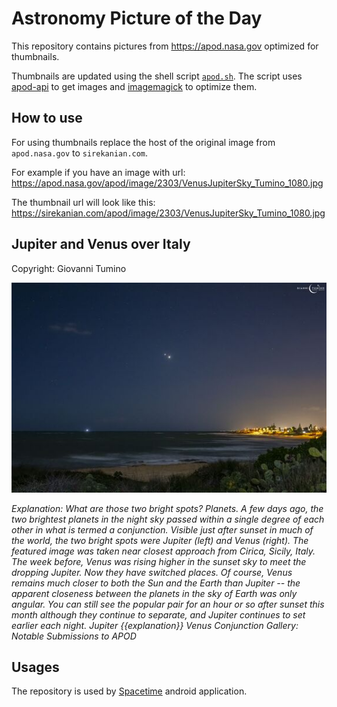 # Astronomy Picture of the Day

This repository contains pictures from https://apod.nasa.gov optimized for thumbnails.

Thumbnails are updated using the shell script [`apod.sh`](apod.sh). The script
uses [apod-api](https://github.com/nasa/apod-api) to get images and [imagemagick](https://imagemagick.org) to
optimize them.

## How to use

For using thumbnails replace the host of the original image from `apod.nasa.gov` to `sirekanian.com`.

For example if you have an image with url:<br>
https://apod.nasa.gov/apod/image/2303/VenusJupiterSky_Tumino_1080.jpg

The thumbnail url will look like this:<br>
https://sirekanian.com/apod/image/2303/VenusJupiterSky_Tumino_1080.jpg

## Jupiter and Venus over Italy

Copyright: Giovanni Tumino

[![the picture of the day][1]][2]

_Explanation: What are those two bright spots? Planets.  A few days ago, the two brightest planets in the night sky passed within a single degree of each other in what is termed a conjunction. Visible just after sunset in much of the world, the two bright spots were Jupiter (left) and Venus (right).  The featured image was taken near closest approach from Cirica, Sicily, Italy. The week before, Venus was rising higher in the sunset sky to meet the dropping Jupiter. Now they have switched places. Of course, Venus remains much closer to both the Sun and the Earth than Jupiter -- the apparent closeness between the planets in the sky of Earth was only angular.  You can still see the popular pair for an hour or so after sunset this month although they continue to separate, and Jupiter continues to set earlier each night.   Jupiter {{explanation}} Venus Conjunction Gallery: Notable Submissions to APOD_

## Usages

The repository is used by [Spacetime][3] android application.

[1]: image/2303/VenusJupiterSky_Tumino_1080.jpg

[2]: https://apod.nasa.gov/apod/image/2303/VenusJupiterSky_Tumino_1080.jpg

[3]: https://github.com/sirekanian/spacetime

